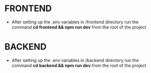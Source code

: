 # FRONTEND
- After setting up the .env variables in /frontend directory run the command **cd frontend && npm run dev** from the root of the project

# BACKEND
- After setting up the .env variables in /backend directory run the command **cd backend && npm run dev** from the root of the project
